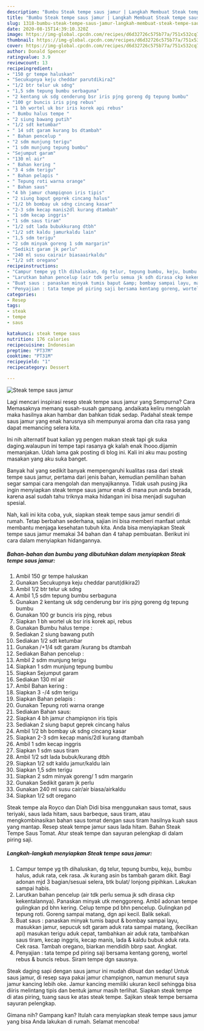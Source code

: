 ```yaml
---
description: "Bumbu Steak tempe saus jamur | Langkah Membuat Steak tempe saus jamur Yang Mudah Dan Praktis"
title: "Bumbu Steak tempe saus jamur | Langkah Membuat Steak tempe saus jamur Yang Mudah Dan Praktis"
slug: 1318-bumbu-steak-tempe-saus-jamur-langkah-membuat-steak-tempe-saus-jamur-yang-mudah-dan-praktis
date: 2020-08-15T14:39:10.320Z
image: https://img-global.cpcdn.com/recipes/d6d32726c575b77a/751x532cq70/steak-tempe-saus-jamur-foto-resep-utama.jpg
thumbnail: https://img-global.cpcdn.com/recipes/d6d32726c575b77a/751x532cq70/steak-tempe-saus-jamur-foto-resep-utama.jpg
cover: https://img-global.cpcdn.com/recipes/d6d32726c575b77a/751x532cq70/steak-tempe-saus-jamur-foto-resep-utama.jpg
author: Donald Spencer
ratingvalue: 3.9
reviewcount: 13
recipeingredient:
- "150 gr tempe haluskan"
- "Secukupnya keju cheddar parutdikira2"
- "1/2 btr telur uk sdng"
- "1,5 sdm tepung bumbu serbaguna"
- "2 kentang uk sdg cenderung bsr iris pjng goreng dg tepung bumbu"
- "100 gr buncis iris pjng rebus"
- "1 bh wortel uk bsr iris korek api rebus"
- " Bumbu halus tempe "
- "2 siung bawang putih"
- "1/2 sdt ketumbar"
- " 14 sdt garam kurang bs dtambah"
- " Bahan pencelup "
- "2 sdm munjung terigu"
- "1 sdm munjung tepung bumbu"
- "Sejumput garam"
- "130 ml air"
- " Bahan kering "
- "3 4 sdm terigu"
- " Bahan pelapis "
- " Tepung roti warna orange"
- " Bahan saus"
- "4 bh jamur champiqnon iris tipis"
- "2 siung baput geprek cincang halus"
- "1/2 bh bombay uk sdng cincang kasar"
- "2-3 sdm kecap manis2dl kurang dtambah"
- "1 sdm kecap inggris"
- "1 sdm saus tiram"
- "1/2 sdt lada bubukkurang dtbh"
- "1/2 sdt kaldu jamurkaldu lain"
- "1,5 sdm terigu"
- "2 sdm minyak goreng 1 sdm margarin"
- "Sedikit garam jk perlu"
- "240 ml susu cairair biasaairkaldu"
- "1/2 sdt oregano"
recipeinstructions:
- "Campur tempe yg tlh dihaluskan, dg telur, tepung bumbu, keju, bumbu halus, aduk rata, cek rasa. Jk kurang asin bs tambah garam dikit. Bagi adonan mjd 3 bagian/sesuai selera, btk bulat/ lonjong pipihkan. Lakukan sampai habis."
- "Larutkan bahan pencelup (air tdk perlu semua jk sdh dirasa ckp kekentalannya). Panaskan minyak utk menggoreng. Ambil adonan tempe gulingkan pd bhn kering. Celup tempe pd bhn pencelup. Gulingkan pd tepung roti. Goreng sampai matang, dgn api kecil. Balik sekali."
- "Buat saus : panaskan minyak tumis baput &amp; bombay sampai layu, masukkan jamur, sepucuk sdt garam aduk rata sampai matang, (kecilkan api) masukan terigu aduk cepat, tambahkan air aduk rata, tambahkan saus tiram, kecap inggris, kecap manis, lada &amp; kaldu bubuk aduk rata. Cek rasa. Tambah oregano, biarkan mendidih bbrp saat. Angkat."
- "Penyajian : tata tempe pd piring saji bersama kentang goreng, wortel rebus &amp; buncis rebus. Siram tempe dgn sausnya."
categories:
- Resep
tags:
- steak
- tempe
- saus

katakunci: steak tempe saus 
nutrition: 176 calories
recipecuisine: Indonesian
preptime: "PT37M"
cooktime: "PT31M"
recipeyield: "1"
recipecategory: Dessert

---
```



![Steak tempe saus jamur](https://img-global.cpcdn.com/recipes/d6d32726c575b77a/751x532cq70/steak-tempe-saus-jamur-foto-resep-utama.jpg)

Lagi mencari inspirasi resep steak tempe saus jamur yang Sempurna? Cara Memasaknya memang susah-susah gampang. andaikata keliru mengolah maka hasilnya akan hambar dan bahkan tidak sedap. Padahal steak tempe saus jamur yang enak harusnya sih mempunyai aroma dan cita rasa yang dapat memancing selera kita.

Ini nih alternatif buat kalian yg pengen makan steak tapi gk suka daging.walaupun ini tempe tapi rasanya gk kalah enak lhooo.dijamin memanjakan. Udah lama gak posting di blog ini. Kali ini aku mau posting masakan yang aku suka banget.

Banyak hal yang sedikit banyak mempengaruhi kualitas rasa dari steak tempe saus jamur, pertama dari jenis bahan, kemudian pemilihan bahan segar sampai cara mengolah dan menyajikannya. Tidak usah pusing jika ingin menyiapkan steak tempe saus jamur enak di mana pun anda berada, karena asal sudah tahu triknya maka hidangan ini bisa menjadi suguhan spesial.


Nah, kali ini kita coba, yuk, siapkan steak tempe saus jamur sendiri di rumah. Tetap berbahan sederhana, sajian ini bisa memberi manfaat untuk membantu menjaga kesehatan tubuh kita. Anda bisa menyiapkan Steak tempe saus jamur memakai 34 bahan dan 4 tahap pembuatan. Berikut ini cara dalam menyiapkan hidangannya.

<!--inarticleads1-->

##### Bahan-bahan dan bumbu yang dibutuhkan dalam menyiapkan Steak tempe saus jamur:

1. Ambil 150 gr tempe haluskan
1. Gunakan Secukupnya keju cheddar parut(dikira2)
1. Ambil 1/2 btr telur uk sdng
1. Ambil 1,5 sdm tepung bumbu serbaguna
1. Gunakan 2 kentang uk sdg cenderung bsr iris pjng goreng dg tepung bumbu
1. Gunakan 100 gr buncis iris pjng, rebus
1. Siapkan 1 bh wortel uk bsr iris korek api, rebus
1. Gunakan  Bumbu halus tempe :
1. Sediakan 2 siung bawang putih
1. Sediakan 1/2 sdt ketumbar
1. Gunakan  /+1/4 sdt garam /kurang bs dtambah
1. Sediakan  Bahan pencelup :
1. Ambil 2 sdm munjung terigu
1. Siapkan 1 sdm munjung tepung bumbu
1. Siapkan Sejumput garam
1. Sediakan 130 ml air
1. Ambil  Bahan kering :
1. Siapkan 3 -/4 sdm terigu
1. Siapkan  Bahan pelapis :
1. Gunakan  Tepung roti warna orange
1. Sediakan  Bahan saus:
1. Siapkan 4 bh jamur champiqnon iris tipis
1. Sediakan 2 siung baput geprek cincang halus
1. Ambil 1/2 bh bombay uk sdng cincang kasar
1. Siapkan 2-3 sdm kecap manis/2dl kurang dtambah
1. Ambil 1 sdm kecap inggris
1. Siapkan 1 sdm saus tiram
1. Ambil 1/2 sdt lada bubuk/kurang dtbh
1. Siapkan 1/2 sdt kaldu jamur/kaldu lain
1. Siapkan 1,5 sdm terigu
1. Siapkan 2 sdm minyak goreng/ 1 sdm margarin
1. Gunakan Sedikit garam jk perlu
1. Gunakan 240 ml susu cair/air biasa/airkaldu
1. Siapkan 1/2 sdt oregano


Steak tempe ala Royco dan Diah Didi bisa menggunakan saus tomat, saus teriyaki, saus lada hitam, saus barbeque, saus tiram, atau mengkombinasikan bahan saus tomat dengan saus tiram hasilnya kuah saus yang mantap. Resep steak tempe jamur saus lada hitam. Bahan  Steak Tempe Saus Tomat. Atur steak tempe dan sayuran pelengkap di dalam piring saji. 

<!--inarticleads2-->

##### Langkah-langkah menyiapkan Steak tempe saus jamur:

1. Campur tempe yg tlh dihaluskan, dg telur, tepung bumbu, keju, bumbu halus, aduk rata, cek rasa. Jk kurang asin bs tambah garam dikit. Bagi adonan mjd 3 bagian/sesuai selera, btk bulat/ lonjong pipihkan. Lakukan sampai habis.
1. Larutkan bahan pencelup (air tdk perlu semua jk sdh dirasa ckp kekentalannya). Panaskan minyak utk menggoreng. Ambil adonan tempe gulingkan pd bhn kering. Celup tempe pd bhn pencelup. Gulingkan pd tepung roti. Goreng sampai matang, dgn api kecil. Balik sekali.
1. Buat saus : panaskan minyak tumis baput &amp; bombay sampai layu, masukkan jamur, sepucuk sdt garam aduk rata sampai matang, (kecilkan api) masukan terigu aduk cepat, tambahkan air aduk rata, tambahkan saus tiram, kecap inggris, kecap manis, lada &amp; kaldu bubuk aduk rata. Cek rasa. Tambah oregano, biarkan mendidih bbrp saat. Angkat.
1. Penyajian : tata tempe pd piring saji bersama kentang goreng, wortel rebus &amp; buncis rebus. Siram tempe dgn sausnya.


Steak daging sapi dengan saus jamur ini mudah dibuat dan sedap! Untuk saus jamur, di resep saya pakai jamur champignon, namun menurut saya jamur kancing lebih oke. Jamur kancing memiliki ukuran kecil sehingga bisa diiris melintang tipis dan bentuk jamur masih terlihat. Siapkan steak tempe di atas piring, tuang saus ke atas steak tempe. Sajikan steak tempe bersama sayuran pelengkap. 

Gimana nih? Gampang kan? Itulah cara menyiapkan steak tempe saus jamur yang bisa Anda lakukan di rumah. Selamat mencoba!
